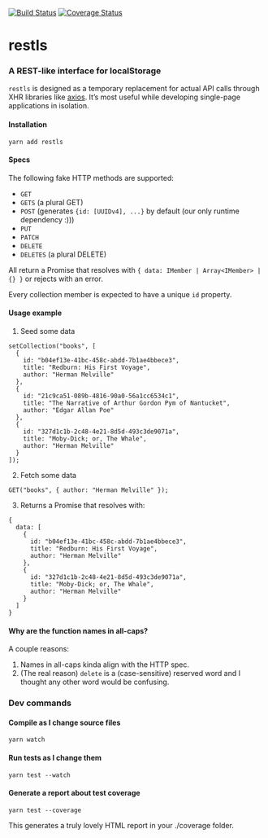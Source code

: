 [![Build Status](https://travis-ci.org/danrashid/restls.svg?branch=master)](https://travis-ci.org/danrashid/restls) [![Coverage Status](https://coveralls.io/repos/github/danrashid/restls/badge.svg?branch=master)](https://coveralls.io/github/danrashid/restls?branch=master)

# restls

### A REST-like interface for localStorage

`restls` is designed as a temporary replacement for actual API calls through XHR libraries like [axios](https://github.com/axios/axios). It’s most useful while developing single-page applications in isolation.

#### Installation

`yarn add restls`

#### Specs

The following fake HTTP methods are supported:

- `GET`
- `GETS` (a plural GET)
- `POST` (generates `{id: [UUIDv4], ...}` by default (our only runtime dependency :)))
- `PUT`
- `PATCH`
- `DELETE`
- `DELETES` (a plural DELETE)

All return a Promise that resolves with `{ data: IMember | Array<IMember> | {} }` or rejects with an error.

Every collection member is expected to have a unique `id` property.

#### Usage example

1.  Seed some data

```
setCollection("books", [
  {
    id: "b04ef13e-41bc-458c-abdd-7b1ae4bbece3",
    title: "Redburn: His First Voyage",
    author: "Herman Melville"
  },
  {
    id: "21c9ca51-089b-4816-90a0-56a1cc6534c1",
    title: "The Narrative of Arthur Gordon Pym of Nantucket",
    author: "Edgar Allan Poe"
  },
  {
    id: "327d1c1b-2c48-4e21-8d5d-493c3de9071a",
    title: "Moby-Dick; or, The Whale",
    author: "Herman Melville"
  }
]);
```

2.  Fetch some data

```
GET("books", { author: "Herman Melville" });
```

3.  Returns a Promise that resolves with:

```
{
  data: [
    {
      id: "b04ef13e-41bc-458c-abdd-7b1ae4bbece3",
      title: "Redburn: His First Voyage",
      author: "Herman Melville"
    },
    {
      id: "327d1c1b-2c48-4e21-8d5d-493c3de9071a",
      title: "Moby-Dick; or, The Whale",
      author: "Herman Melville"
    }
  ]
}
```

#### Why are the function names in all-caps?

A couple reasons:

1.  Names in all-caps kinda align with the HTTP spec.
2.  (The real reason) `delete` is a (case-sensitive) reserved word and I thought any other word would be confusing.

### Dev commands

#### Compile as I change source files

`yarn watch`

#### Run tests as I change them

`yarn test --watch`

#### Generate a report about test coverage

`yarn test --coverage`

This generates a truly lovely HTML report in your ./coverage folder.
